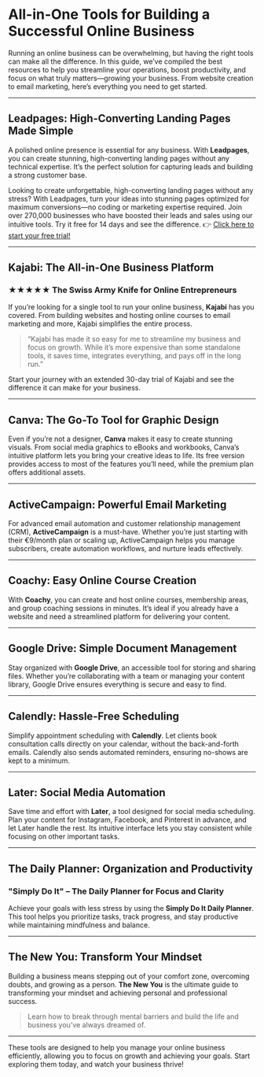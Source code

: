 # All-in-One Tools for Building a Successful Online Business

Running an online business can be overwhelming, but having the right tools can make all the difference. In this guide, we’ve compiled the best resources to help you streamline your operations, boost productivity, and focus on what truly matters—growing your business. From website creation to email marketing, here’s everything you need to get started.

---

## **Leadpages: High-Converting Landing Pages Made Simple**

A polished online presence is essential for any business. With **Leadpages**, you can create stunning, high-converting landing pages without any technical expertise. It’s the perfect solution for capturing leads and building a strong customer base. 

Looking to create unforgettable, high-converting landing pages without any stress? With Leadpages, turn your ideas into stunning pages optimized for maximum conversions—no coding or marketing expertise required. Join over 270,000 businesses who have boosted their leads and sales using our intuitive tools. Try it free for 14 days and see the difference. 👉 [Click here to start your free trial!](https://bit.ly/LEadPages)

---

## **Kajabi: The All-in-One Business Platform**

### ★★★★★ The Swiss Army Knife for Online Entrepreneurs

If you’re looking for a single tool to run your online business, **Kajabi** has you covered. From building websites and hosting online courses to email marketing and more, Kajabi simplifies the entire process. 

> “Kajabi has made it so easy for me to streamline my business and focus on growth. While it’s more expensive than some standalone tools, it saves time, integrates everything, and pays off in the long run.”

Start your journey with an extended 30-day trial of Kajabi and see the difference it can make for your business.

---

## **Canva: The Go-To Tool for Graphic Design**

Even if you’re not a designer, **Canva** makes it easy to create stunning visuals. From social media graphics to eBooks and workbooks, Canva’s intuitive platform lets you bring your creative ideas to life. Its free version provides access to most of the features you’ll need, while the premium plan offers additional assets.

---

## **ActiveCampaign: Powerful Email Marketing**

For advanced email automation and customer relationship management (CRM), **ActiveCampaign** is a must-have. Whether you’re just starting with their €9/month plan or scaling up, ActiveCampaign helps you manage subscribers, create automation workflows, and nurture leads effectively.

---

## **Coachy: Easy Online Course Creation**

With **Coachy**, you can create and host online courses, membership areas, and group coaching sessions in minutes. It’s ideal if you already have a website and need a streamlined platform for delivering your content.

---

## **Google Drive: Simple Document Management**

Stay organized with **Google Drive**, an accessible tool for storing and sharing files. Whether you’re collaborating with a team or managing your content library, Google Drive ensures everything is secure and easy to find.

---

## **Calendly: Hassle-Free Scheduling**

Simplify appointment scheduling with **Calendly**. Let clients book consultation calls directly on your calendar, without the back-and-forth emails. Calendly also sends automated reminders, ensuring no-shows are kept to a minimum.

---

## **Later: Social Media Automation**

Save time and effort with **Later**, a tool designed for social media scheduling. Plan your content for Instagram, Facebook, and Pinterest in advance, and let Later handle the rest. Its intuitive interface lets you stay consistent while focusing on other important tasks.

---

## **The Daily Planner: Organization and Productivity**

### "Simply Do It" – The Daily Planner for Focus and Clarity

Achieve your goals with less stress by using the **Simply Do It Daily Planner**. This tool helps you prioritize tasks, track progress, and stay productive while maintaining mindfulness and balance.

---

## **The New You: Transform Your Mindset**

Building a business means stepping out of your comfort zone, overcoming doubts, and growing as a person. **The New You** is the ultimate guide to transforming your mindset and achieving personal and professional success. 

> Learn how to break through mental barriers and build the life and business you’ve always dreamed of.

---

These tools are designed to help you manage your online business efficiently, allowing you to focus on growth and achieving your goals. Start exploring them today, and watch your business thrive!
